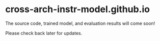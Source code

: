 # cross-arch-instr-model.github.io

The source code, trained model, and evaluation results will come soon! 

Please check back later for updates.
